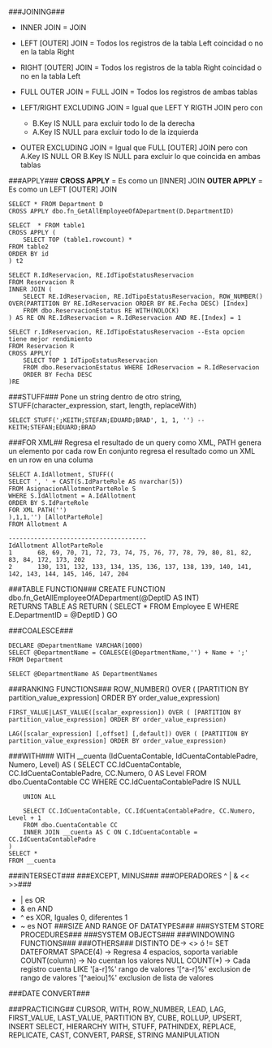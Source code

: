 
###JOINING###

- INNER JOIN = JOIN 
- LEFT [OUTER] JOIN = Todos los registros de la tabla Left coincidad o no en la tabla Right
- RIGHT [OUTER] JOIN = Todos los registros de la tabla Right coincidad o no en la tabla Left
- FULL OUTER JOIN = FULL JOIN = Todos los registros de ambas tablas

- LEFT/RIGHT EXCLUDING JOIN = Igual que LEFT Y RIGTH JOIN pero con 
	- B.Key IS NULL para excluir todo lo de la derecha
 	- A.Key IS NULL para excluir todo lo de la izquierda

- OUTER EXCLUDING JOIN = Igual que FULL [OUTER] JOIN pero con
	A.Key IS NULL OR B.Key IS NULL para excluir lo que coincida en ambas tablas

###APPLY###
**CROSS APPLY** = Es como un [INNER] JOIN
**OUTER APPLY** = Es como un LEFT [OUTER] JOIN
    
    SELECT * FROM Department D 
    CROSS APPLY dbo.fn_GetAllEmployeeOfADepartment(D.DepartmentID)
    
    SELECT  * FROM table1
    CROSS APPLY (
    	SELECT TOP (table1.rowcount) *
    FROM table2
    ORDER BY id
    ) t2
    
    SELECT R.IdReservacion, RE.IdTipoEstatusReservacion
    FROM Reservacion R
    INNER JOIN (
    	SELECT RE.IdReservacion, RE.IdTipoEstatusReservacion, ROW_NUMBER() OVER(PARTITION BY RE.IdReservacion ORDER BY RE.Fecha DESC) [Index]
    	FROM dbo.ReservacionEstatus RE WITH(NOLOCK)
    ) AS RE ON RE.IdReservacion = R.IdReservacion AND RE.[Index] = 1
    
    SELECT r.IdReservacion, RE.IdTipoEstatusReservacion --Esta opcion tiene mejor rendimiento
    FROM Reservacion R
    CROSS APPLY(
    	SELECT TOP 1 IdTipoEstatusReservacion
    	FROM dbo.ReservacionEstatus WHERE IdReservacion = R.IdReservacion
    	ORDER BY Fecha DESC
    )RE
    
###STUFF###
Pone un string dentro de otro string, STUFF(character_expression, start, length, replaceWith)

    SELECT STUFF(';KEITH;STEFAN;EDUARD;BRAD', 1, 1, '') --KEITH;STEFAN;EDUARD;BRAD

###FOR XML## 
Regresa el resultado de un query como XML, PATH genera un elemento por cada row
En conjunto regresa el resultado como un XML en un row en una columa

    SELECT A.IdAllotment, STUFF((
    SELECT ', ' + CAST(S.IdParteRole AS nvarchar(5))
    FROM AsignacionAllotmentParteRole S
    WHERE S.IdAllotment = A.IdAllotment
    ORDER BY S.IdParteRole
    FOR XML PATH('')
    ),1,1,'') [AllotParteRole]
    FROM Allotment A

	--------------------------------------
    IdAllotment	AllotParteRole
    1	 	68, 69, 70, 71, 72, 73, 74, 75, 76, 77, 78, 79, 80, 81, 82, 83, 84, 172, 173, 202
    2	 	130, 131, 132, 133, 134, 135, 136, 137, 138, 139, 140, 141, 142, 143, 144, 145, 146, 147, 204
    

###TABLE FUNCTION###
    CREATE FUNCTION dbo.fn_GetAllEmployeeOfADepartment(@DeptID AS INT)  
    RETURNS TABLE 
    AS 
    RETURN 
       ( 
       SELECT * FROM Employee E 
       WHERE E.DepartmentID = @DeptID 
       ) 
    GO 

###COALESCE###
    
    DECLARE @DepartmentName VARCHAR(1000) 
    SELECT @DepartmentName = COALESCE(@DepartmentName,'') + Name + ';'  
    FROM Department  
    
    SELECT @DepartmentName AS DepartmentNames 

###RANKING FUNCTIONS###
    ROW_NUMBER() OVER ( [PARTITION BY partition_value_expression] ORDER BY order_value_expression)

	FIRST_VALUE|LAST_VALUE([scalar_expression]) OVER ( [PARTITION BY partition_value_expression] ORDER BY order_value_expression) 

	LAG([scalar_expression] [,offset] [,default]) OVER ( [PARTITION BY partition_value_expression] ORDER BY order_value_expression)

###WITH###
	WITH __cuenta (IdCuentaContable, IdCuentaContablePadre, Numero, Level)
	AS
	(
		SELECT CC.IdCuentaContable, CC.IdCuentaContablePadre, CC.Numero, 0 AS Level
		FROM dbo.CuentaContable CC
		WHERE CC.IdCuentaContablePadre IS NULL

		UNION ALL

		SELECT CC.IdCuentaContable, CC.IdCuentaContablePadre, CC.Numero, Level + 1
		FROM dbo.CuentaContable CC  
		INNER JOIN __cuenta AS C ON C.IdCuentaContable = CC.IdCuentaContablePadre	
	)
	SELECT *
	FROM __cuenta 
 
###INTERSECT###
###EXCEPT, MINUS###
###OPERADORES ^ | & << >>###
- | es OR
- & en AND
- ^ es XOR, Iguales 0, diferentes 1
- ~ es NOT
###SIZE AND RANGE OF DATATYPES###
###SYSTEM STORE PROCEDURES###
###SYSTEM OBJECTS###
###WINDOWING FUNCTIONS###
###OTHERS###
    DISTINTO DE-> 		<>   ó   !=
    SET DATEFORMAT
    SPACE(4) -> Regresa 4 espacios, soporta variable
    COUNT(column) -> No cuentan los valores NULL
    COUNT(*) -> Cada registro cuenta
    LIKE
    	'[a-r]%'	rango de valores
    	'[^a-r]%'	exclusion de rango de valores
    	'[^aeiou]%'	exclusion de lista de valores
	
###DATE CONVERT###


###PRACTICING##
CURSOR, WITH, ROW_NUMBER, LEAD, LAG, FIRST_VALUE, LAST_VALUE, PARTITION BY,
CUBE, ROLLUP, UPSERT, INSERT SELECT, HIERARCHY WITH, STUFF, PATHINDEX, REPLACE, REPLICATE, CAST, CONVERT, PARSE, STRING MANIPULATION
